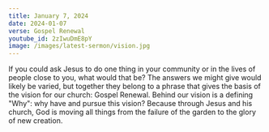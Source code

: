 ```yaml
---
title: January 7, 2024
date: 2024-01-07
verse: Gospel Renewal
youtube_id: 2zIwuDmE8pY
image: /images/latest-sermon/vision.jpg
---
```

If you could ask Jesus to do one thing in your community or in the lives of people close to you, what would that be? The answers we might give would likely be varied, but together they belong to a phrase that gives the basis of the vision for our church: Gospel Renewal. Behind our vision is a defining "Why": why have and pursue this vision? Because through Jesus and his church, God is moving all things from the failure of the garden to the glory of new creation.
